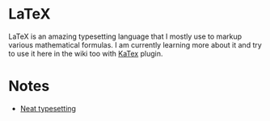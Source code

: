 # LaTeX
LaTeX is an amazing typesetting language that I mostly use to markup various mathematical formulas. I am currently learning more about it and try to use it here in the wiki too with [KaTex](https://plugins.gitbook.com/plugin/katex) plugin.

# Notes
- [Neat typesetting](http://tullo.ch/static/cambridge/TimeSeriesMonteCarlo-LectureNotes.pdf)